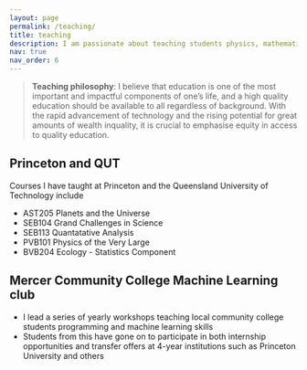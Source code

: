 ```yaml
---
layout: page
permalink: /teaching/
title: teaching
description: I am passionate about teaching students physics, mathematics, statistics and machine learning
nav: true
nav_order: 6
---
```

> **Teaching philosophy**: I believe that education is one of the most important and impactful components of one’s life, and a high quality education should be available to all regardless of background. With the rapid advancement of technology and the rising potential for great amounts of wealth inquality, it is crucial to emphasise equity in access to quality education. 

## Princeton and QUT

Courses I have taught at Princeton and the Queensland University of Technology include
* AST205 Planets and the Universe
* SEB104 Grand Challenges in Science
* SEB113 Quantatative Analysis
* PVB101 Physics of the Very Large
* BVB204 Ecology - Statistics Component

## Mercer Community College Machine Learning club
* I lead a series of yearly workshops teaching local community college students programming and machine learning skills
* Students from this have gone on to participate in both internship opportunities and transfer offers at 4-year
institutions such as Princeton University and others
